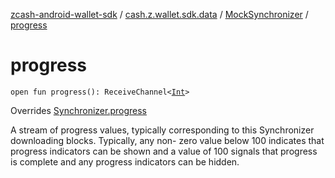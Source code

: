 [zcash-android-wallet-sdk](../../index.md) / [cash.z.wallet.sdk.data](../index.md) / [MockSynchronizer](index.md) / [progress](./progress.md)

# progress

`open fun progress(): ReceiveChannel<`[`Int`](https://kotlinlang.org/api/latest/jvm/stdlib/kotlin/-int/index.html)`>`

Overrides [Synchronizer.progress](../-synchronizer/progress.md)

A stream of progress values, typically corresponding to this Synchronizer downloading blocks. Typically, any non-
zero value below 100 indicates that progress indicators can be shown and a value of 100 signals that progress is
complete and any progress indicators can be hidden.

